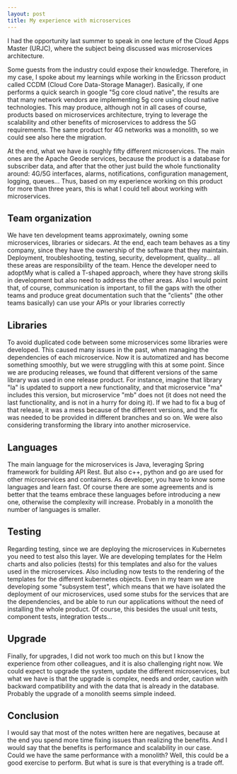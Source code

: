 ```yaml
---
layout: post
title: My experience with microservices
---
```


I had the opportunity last summer to speak in one lecture of the Cloud Apps Master (URJC), where the subject being discussed was microservices architecture.

Some guests from the industry could expose their knowledge. Therefore, in my case, I spoke about my learnings while working in the Ericsson product called CCDM (Cloud Core Data-Storage Manager). Basically, if one performs a quick search in google "5g core cloud native", the results are that many network vendors are implementing 5g core using cloud native technologies. This may produce, although not in all cases of course, products based on microservices architecture, trying to leverage the scalability and other benefits of microservices to address the 5G requirements. The same product for 4G networks was a monolith, so we could see also here the migration.

At the end, what we have is roughly fifty different microservices. The main ones are the Apache Geode services, because the product is a database for subscriber data, and after that the other just build the whole functionality around: 4G/5G interfaces, alarms, notifications, configuration management, logging, queues... Thus, based on my experience working on this product for more than three years, this is what I could tell about working with microservices.

## Team organization
We have ten development teams approximately, owning some microservices, libraries or sidecars. At the end, each team behaves as a tiny company, since they have the ownership of the software that they maintain. Deployment, troubleshooting, testing, security, development, quality... all these areas are responsibility of the team. Hence the developer need to adoptMy  what is called a T-shaped approach, where they have strong skills in development but also need to address the other areas. Also I would point that, of course, communication is important, to fill the gaps with the other teams and produce great documentation such that the "clients" (the other teams basically) can use your APIs or your libraries correctly

## Libraries
To avoid duplicated code between some microservices some libraries were developed. This caused many issues in the past, when managing the dependencies of each microservice. Now it is automatized and has become something smoothly, but we were struggling with this at some point. Since we are producing releases, we found that different versions of the same library was used in one release product. For instance, imagine that library "la" is updated to support a new functionality, and that microservice "ma" includes this version, but microservice "mb" does not (it does not need the last functionality, and is not in a hurry for doing it). If we had to fix a bug of that release, it was a mess because of the different versions, and the fix was needed to be provided in different branches and so on. We were also considering transforming the library into another microservice.

## Languages
The main language for the microservices is Java, leveraging Spring framework for building API Rest. But also c++, python and go are used for other microservices and containers. As developer, you have to know some languages and learn fast. Of course there are some agreements and is better that the teams embrace these languages before introducing a new one, otherwise the complexity will increase. Probably in a monolith the number of languages is smaller.

## Testing
Regarding testing, since we are deploying the microservices in Kubernetes you need to test also this layer. We are developing templates for the Helm charts and also policies (tests) for this templates and also for the values used in the microservices. Also including now tests to the rendering of the templates for the different kubernetes objects. Even in my team we are developing some "subsystem test", which means that we have isolated the deployment of our microservices, used some stubs for the services that are the dependencies, and be able to run our applications without the need of installing the whole product. Of course, this besides the usual unit tests, component tests, integration tests...

## Upgrade
Finally, for upgrades, I did not work too much on this but I know the experience from other colleagues, and it is also challenging right now. We could expect to upgrade the system, update the different microservices, but what we have is that the upgrade is complex, needs and order, caution with backward compatibility and with the data that is already in the database. Probably the upgrade of a monolith seems simple indeed.


## Conclusion
I would say that most of the notes written here are negatives, because at the end you spend more time fixing issues than realizing the benefits. And I would say that the benefits is performance and scalability in our case. Could we have the same performance with a monolith? Well, this could be a good exercise to perform. But what is sure is that everything is a trade off.
